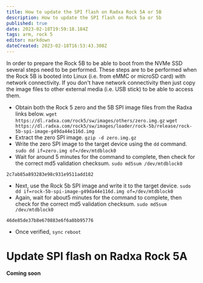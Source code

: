```yaml
---
title: How to update the SPI flash on Radxa Rock 5A or 5B
description: How to update the SPI flash on Rock 5a or 5b
published: true
date: 2023-02-18T19:59:18.184Z
tags: arm, rock 5
editor: markdown
dateCreated: 2023-02-18T16:53:43.308Z
---
```


In order to prepare the Rock 5B to be able to boot from the NVMe SSD several steps need to be performed.
These steps are to be performed when the Rock 5B is booted into Linux (i.e. from eMMC or microSD card) with network connectivity.
If you don't have network connectivity then just copy the image files to other external media (i.e. USB stick) to be able to access them.
- Obtain both the Rock 5 zero and the 5B SPI image files from the Radxa links below.
`wget https://dl.radxa.com/rock5/sw/images/others/zero.img.gz`
`wget https://dl.radxa.com/rock5/sw/images/loader/rock-5b/release/rock-5b-spi-image-g49da44e116d.img`
- Extract the zero SPI image.
`gzip -d zero.img.gz`
- Write the zero SPI image to the target device using the `dd` command.
`sudo dd if=zero.img of=/dev/mtdblock0`
- Wait for around 5 minutes for the command to complete, then check for the correct md5 validation checksum.
`sudo md5sum /dev/mtdblock0`
```
2c7ab85a893283e98c931e9511add182
```
- Next, use the Rock 5b SPI image and write it to the target device.
`sudo dd if=rock-5b-spi-image-g49da44e116d.img of=/dev/mtdblock0`
- Again, wait for about5 minutes for the command to complete, then check for the correct md5 validation checksum.
`sudo md5sum /dev/mtdblock0`
```
46de85de37b8e670883e6f6a8bb95776
```
- Once verified,
`sync`
`reboot`
 
# Update SPI flash on Radxa Rock 5A
**Coming soon**